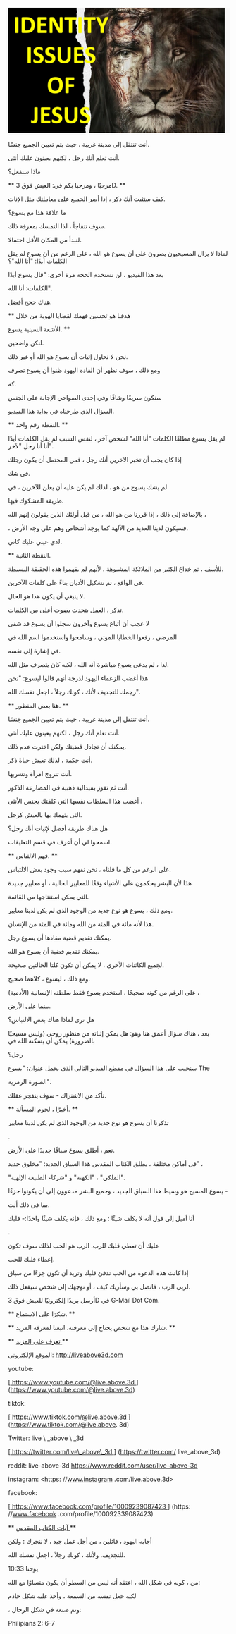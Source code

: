 ![cover photo](../cover.jpg "cover-photo")

أنت تنتقل إلى مدينة غريبة ، حيث يتم تعيين الجميع جنسًا.

أنت تعلم أنك رجل ، لكنهم يعينون عليك أنثى.

ماذا ستفعل؟

** مرحبًا ، ومرحبا بكم في: العيش فوق 3D. **

كيف ستثبت أنك ذكر ، إذا أصر الجميع على معاملتك مثل الإناث.

ما علاقة هذا مع يسوع؟

سوف تتفاجأ ، لذا التمسك بمعرفة ذلك.

لنبدأ من المكان الأقل احتمالا.

لماذا لا يزال المسيحيون يصرون على أن يسوع هو الله ، على الرغم من أن يسوع لم يقل الكلمات أبدًا: "أنا الله"؟

بعد هذا الفيديو ، لن تستخدم الحجة مرة أخرى: "قال يسوع أبدًا

الكلمات: أنا الله".

هناك حجج أفضل.

** هدفنا هو تحسين فهمك لقضايا الهوية من خلال

الأشعة السينية يسوع. **

لنكن واضحين.

نحن لا نحاول إثبات أن يسوع هو الله أو غير ذلك.

ومع ذلك ، سوف نظهر أن القادة اليهود ظنوا أن يسوع تصرف

كه.

سنكون سريعًا وشاقًا وفي إحدى الضواحي الإجابة على الجنس

السؤال الذي طرحناه في بداية هذا الفيديو.

** النقطة رقم واحد. **

لم يقل يسوع مطلقًا الكلمات "أنا الله" لشخص آخر ، لنفس السبب لم يقل الكلمات أبدًا "أنا أنا رجل "لآخر.

إذا كان يجب أن تخبر الآخرين أنك رجل ، فمن المحتمل أن يكون رجلك

في شك.

لم يشك يسوع من هو ، لذلك لم يكن عليه أن يعلن للآخرين ، في

طريقة المشكوك فيها.

بالإضافة إلى ذلك ، إذا قررنا من هو الله ، من قبل أولئك الذين يقولون إنهم الله ،

، فسيكون لدينا العديد من الآلهة كما يوجد أشخاص وهم على وجه الأرض.

لدي عيني عليك كاني.

** النقطة الثانية.

للأسف ، تم خداع الكثير من الملائكة المشبوهة ، لأنهم لم يفهموا هذه الحقيقة البسيطة.

في الواقع ، تم تشكيل الأديان بناءً على كلمات الآخرين.

لا ينبغي أن يكون هذا هو الحال.

تذكر ، العمل يتحدث بصوت أعلى من الكلمات.

لا عجب أن أتباع يسوع وآخرون سجلوا أن يسوع قد شفى

المرضى ، رفعوا الخطايا الموتى ، وسامحوا واستخدموا اسم الله في

في إشارة إلى نفسه.

لذا ، لم يدعي يسوع مباشرة أنه الله ، لكنه كان يتصرف مثل الله.

هذا أغضب الزعماء اليهود لدرجة أنهم قالوا ليسوع: "نحن

رجمك للتجديف لأنك ، كونك رجلاً ، اجعل نفسك الله".

** هنا بعض المنظور. **

أنت تنتقل إلى مدينة غريبة ، حيث يتم تعيين الجميع جنسًا.

أنت تعلم أنك رجل ، لكنهم يعينون عليك أنثى.

يمكنك أن تجادل قضيتك ولكن اخترت عدم ذلك.

أنت حكمة ، لذلك تعيش حياة ذكر.

أنت تتزوج امرأة وتشربها.

أنت ثم تفوز بميدالية ذهبية في المصارعة الذكور.

أغضب هذا السلطات نفسها التي كلفتك بجنس الأنثى ،

التي يتهمك بها بالعيش كرجل.

هل هناك طريقة أفضل لإثبات أنك رجل؟

اسمحوا لي أن أعرف في قسم التعليقات.

** فهم الالتباس. **

على الرغم من كل ما قلناه ، نحن نفهم سبب وجود بعض الالتباس.

هذا لأن البشر يحكمون على الأشياء وفقًا للمعايير الحالية ، أو معايير جديدة

التي يمكن استنتاجها من القائمة.

ومع ذلك ، يسوع هو نوع جديد من الوجود الذي لم يكن لدينا معايير.

هذا لأنه مائة في المئة من الله ومائة في المئة من الإنسان.

يمكنك تقديم قضية مفادها أن يسوع رجل.

يمكنك تقديم قضية أن يسوع هو الله.

لجميع الكائنات الأخرى ، لا يمكن أن تكون كلتا الحالتين صحيحة.

ومع ذلك ، ليسوع ، كلاهما صحيح.

على الرغم من كونه صحيحًا ، استخدم يسوع فقط سلطته الإنسانية (الأدمية) ،

بينما على الأرض.

هل ترى لماذا هناك بعض الالتباس؟

بعد ، هناك سؤال أعمق هنا وهو: هل يمكن إثباته من منظور روحي (وليس مسيحيًا بالضرورة) يمكن أن يسكنه الله في

رجل؟

سنجيب على هذا السؤال في مقطع الفيديو التالي الذي يحمل عنوان: "يسوع The

الصورة الرمزية".

تأكد من الاشتراك - سوف ينفجر عقلك.

** أخيرًا ، لحوم المسألة. **

تذكرنا أن يسوع هو نوع جديد من الوجود الذي لم يكن لدينا معايير

.

نعم ، أطلق يسوع سباقًا جديدًا على الأرض.

في أماكن مختلفة ، يطلق الكتاب المقدس هذا السباق الجديد: "مخلوق جديد" ،

"الملكي" ، "الكهنة" و "شركاء الطبيعة الإلهية".

يسوع المسيح هو وسيط هذا السباق الجديد ، وجميع البشر مدعوون إلى أن يكونوا جزءًا -

بما في ذلك أنت.

أنا أميل إلى قول أنه لا يكلف شيئًا ؛ ومع ذلك ، فإنه يكلف شيئًا واحدًا:- قلبك

.

عليك أن تعطي قلبك للرب. الرب هو الحب لذلك سوف تكون

إعطاء قلبك للحب.

إذا كانت هذه الدعوة من الحب تدفئ قلبك وتريد أن تكون جزءًا من سباق

لربى الرب ، فاتصل بي وسأريك كيف ، أو توجهك إلى شخص سيفعل ذلك.

أرسل بريدًا إلكترونيًا للعيش فوق 3D في G-Mail Dot Com.

** شكرًا على الاستماع. **

** شارك هذا مع شخص يحتاج إلى معرفته. اتبعنا لمعرفة المزيد. **

** <u> تعرف على المزيد </u> **

الموقع الإلكتروني: <http://liveabove3d.com>



youtube:

[<u> https://www.youtube.com/@live.above.3d </u>] (https://www.youtube.com/@live.above.3d)  

tiktok:

[<u> https://www.tiktok.com/@live.above.3d </u>] (https://www.tiktok.com/@live.above. 3d)

Twitter: live \ _above \ _3d

[<u> https://twitter.com/live\_above\_3d </u>] (https://twitter.com/ live_above_3d)

reddit: live-above-3d <https://www.reddit.com/user/live-above-3d>

instagram: <https: //www.instagram .com/live.above.3d>

facebook:

[<u> https://www.facebook.com/profile/10009239087423 </u>] (https: //www.facebook .com/profile/100092339087423)

** <u> آيات الكتاب المقدس </u> **

  أجابه اليهود ، قائلين ، من أجل عمل جيد ، لا ننجرك ؛ ولكن

للتجديف. ولأنك ، كونك رجلاً ، اجعل نفسك الله.

يوحنا 10:33

من ، كونه في شكل الله ، اعتقد أنه ليس من السطو أن يكون متساوًا مع الله:

لكنه جعل نفسه من السمعة ، وأخذ عليه شكل خادم

، وتم صنعه في شكل الرجال:

Philipians 2: 6-7